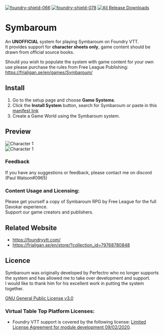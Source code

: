 [![foundry-shield-066]][foundry-url] [![foundry-shield-078]][foundry-url] [![All Release Downloads](https://img.shields.io/github/downloads/pwatson100/symbaroum/total.svg)]()

# Symbaroum

An **UNOFFICIAL** system for playing Symbaroum on Foundry VTT.  
It provides support for **character sheets only**, game content should be drawn from official source books.

Should you wish to populate the system with game content for your own use please purchase the rules from Free League Publishing: https://frialigan.se/en/games/Symbaroum/

## Install

1. Go to the setup page and choose **Game Systems**.
2. Click the **Install System** button, search for Symbaroum or paste in this [manifest link](https://raw.githubusercontent.com/pwatson100/symbaroum/master/system.json)
3. Create a Game World using the Symbaroum system.

## Preview

![Character 1](https://github.com/pwatson100/symbaroum/blob/master/asset/preview/character-1.jpg?raw=true)  
![Character 1](https://github.com/pwatson100/symbaroum/blob/master/asset/preview/character-2.jpg?raw=true)

### Feedback

If you have any suggestions or feedback, please contact me on discord (Paul Watson#0965)

### Content Usage and Licensing:

Please get yourself a copy of Symbaroum RPG by Free League for the full Davokar experience.  
Support our game creators and publishers.

## Related Website

- https://foundryvtt.com/
- https://frialigan.se/en/store/?collection_id=79768780848

## Licence

Symbaroum was originally developed by Perfectro who no longer supports the system and has allowed me to take over development and support.  
I would like to thank him for his excellent work in putting the system together.

[GNU General Public License v3.0](https://choosealicense.com/licenses/gpl-3.0/)

### Virtual Table Top Platform Licenses:

- Foundry VTT support is covered by the following license: [Limited License Agreement for module development 09/02/2020](https://foundryvtt.com/article/license/).

[foundry-shield-066]: https://img.shields.io/badge/Foundry-v0.6.6-informational
[foundry-shield-078]: https://img.shields.io/badge/Foundry-v0.7.8-informational
[foundry-url]: https://foundryvtt.com/
